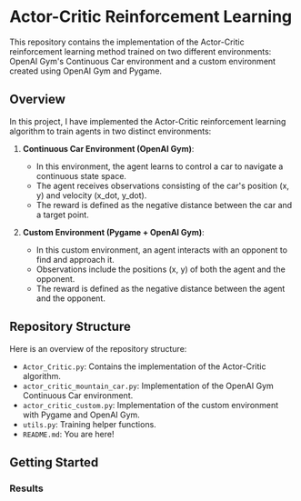 # Actor-Critic Reinforcement Learning

This repository contains the implementation of the Actor-Critic reinforcement learning method trained on two different environments: OpenAI Gym's Continuous Car environment and a custom environment created using OpenAI Gym and Pygame.

## Overview

In this project, I have implemented the Actor-Critic reinforcement learning algorithm to train agents in two distinct environments:

1. **Continuous Car Environment (OpenAI Gym)**:
    - In this environment, the agent learns to control a car to navigate a continuous state space.
    - The agent receives observations consisting of the car's position (x, y) and velocity (x_dot, y_dot).
    - The reward is defined as the negative distance between the car and a target point.

2. **Custom Environment (Pygame + OpenAI Gym)**:
    - In this custom environment, an agent interacts with an opponent to find and approach it.
    - Observations include the positions (x, y) of both the agent and the opponent.
    - The reward is defined as the negative distance between the agent and the opponent.

## Repository Structure

Here is an overview of the repository structure:

- `Actor_Critic.py`: Contains the implementation of the Actor-Critic algorithm.
- `actor_critic_mountain_car.py`: Implementation of the OpenAI Gym Continuous Car environment.
- `actor_critic_custom.py`: Implementation of the custom environment with Pygame and OpenAI Gym.
- `utils.py`: Training helper functions.
- `README.md`: You are here!

## Getting Started

### Results